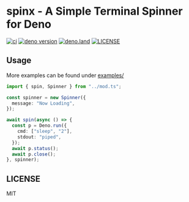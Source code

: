 # spinx - A Simple Terminal Spinner for Deno
[![ci](https://github.com/d2verb/spinx/actions/workflows/ci/badge.svg)](.github/workflows/ci.yml)
[![deno version](https://img.shields.io/badge/deno-%5E1.27.0-green?logo=deno)](https://deno.land)
[![deno.land](https://img.shields.io/github/v/tag/d2verb/spinx?style=flat&logo=deno&label=deno.land&color=steelblue&sort=semver)](https://deno.land/x/spinx)
[![LICENSE](https://img.shields.io/badge/license-MIT-brightgreen)](LICENSE)

## Usage

More examples can be found under [examples/](examples/)

```ts
import { spin, Spinner } from "../mod.ts";

const spinner = new Spinner({
  message: "Now Loading",
});

await spin(async () => {
  const p = Deno.run({
    cmd: ["sleep", "2"],
    stdout: "piped",
  });
  await p.status();
  await p.close();
}, spinner);
```

## LICENSE
MIT